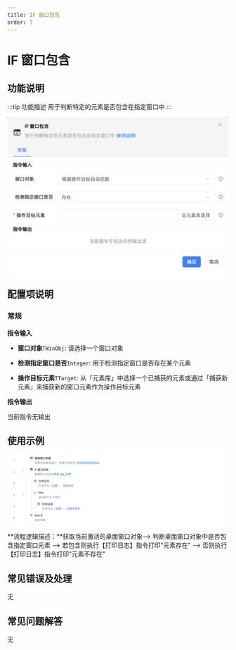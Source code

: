 ```yaml
---
title: IF 窗口包含
order: 7
---
```


# IF 窗口包含

## 功能说明

:::tip 功能描述
用于判断特定的元素是否包含在指定窗口中
:::

![IF 窗口包含](../../assets/IF%20窗口包含_command.png)

## 配置项说明

### 常规

**指令输入**

- **窗口对象**`TWinObj`: 请选择一个窗口对象

- **检测指定窗口是否**`Integer`: 用于检测指定窗口是否存在某个元素

- **操作目标元素**`TTarget`: 从「元素库」中选择一个已捕获的元素或通过「捕获新元素」来捕获新的窗口元素作为操作目标元素


**指令输出**

当前指令无输出

## 使用示例

![image-20250227141444391](../../assets/image-20250227141444391.png)

**流程逻辑描述：**获取当前激活的桌面窗口对象--> 判断桌面窗口对象中是否包含指定窗口元素 --> 若包含则执行【打印日志】指令打印"元素存在" --> 否则执行【打印日志】指令打印"元素不存在"

## 常见错误及处理

无

## 常见问题解答

无


